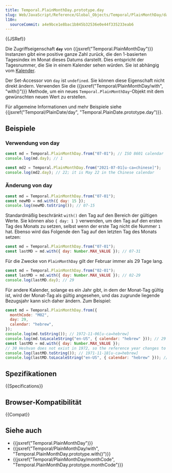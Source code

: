 ```yaml
---
title: Temporal.PlainMonthDay.prototype.day
slug: Web/JavaScript/Reference/Global_Objects/Temporal/PlainMonthDay/day
l10n:
  sourceCommit: a4e9bce1e8bac1b845b32536e0e44f335233eab6
---
```


{{JSRef}}

Die Zugriffseigenschaft **`day`** von {{jsxref("Temporal.PlainMonthDay")}} Instanzen gibt eine positive ganze Zahl zurück, die den 1-basierten Tagesindex im Monat dieses Datums darstellt. Dies entspricht der Tagesnummer, die Sie in einem Kalender sehen würden. Sie ist abhängig vom [Kalender](/de/docs/Web/JavaScript/Reference/Global_Objects/Temporal#calendars).

Der Set-Accessor von `day` ist `undefined`. Sie können diese Eigenschaft nicht direkt ändern. Verwenden Sie die {{jsxref("Temporal/PlainMonthDay/with", "with()")}} Methode, um ein neues `Temporal.PlainMonthDay`-Objekt mit dem gewünschten neuen Wert zu erstellen.

Für allgemeine Informationen und mehr Beispiele siehe {{jsxref("Temporal/PlainDate/day", "Temporal.PlainDate.prototype.day")}}.

## Beispiele

### Verwendung von day

```js
const md = Temporal.PlainMonthDay.from("07-01"); // ISO 8601 calendar
console.log(md.day); // 1

const md2 = Temporal.PlainMonthDay.from("2021-07-01[u-ca=chinese]");
console.log(md2.day); // 22; it is May 22 in the Chinese calendar
```

### Änderung von day

```js
const md = Temporal.PlainMonthDay.from("07-01");
const newMD = md.with({ day: 15 });
console.log(newMD.toString()); // 07-15
```

Standardmäßig beschränkt `with()` den Tag auf den Bereich der gültigen Werte. Sie können also `{ day: 1 }` verwenden, um den Tag auf den ersten Tag des Monats zu setzen, selbst wenn der erste Tag nicht die Nummer `1` hat. Ebenso wird das Folgende den Tag auf den letzten Tag des Monats setzen:

```js
const md = Temporal.PlainMonthDay.from("07-01");
const lastMD = md.with({ day: Number.MAX_VALUE }); // 07-31
```

Für die Zwecke von `PlainMonthDay` gilt der Februar immer als 29 Tage lang.

```js
const md = Temporal.PlainMonthDay.from("02-01");
const lastMD = md.with({ day: Number.MAX_VALUE }); // 02-29
console.log(lastMD.day); // 29
```

Für andere Kalender, solange es ein Jahr gibt, in dem der Monat-Tag gültig ist, wird der Monat-Tag als gültig angesehen, und das zugrunde liegende Bezugsjahr kann sich daher ändern. Zum Beispiel:

```js
const md = Temporal.PlainMonthDay.from({
  monthCode: "M02",
  day: 29,
  calendar: "hebrew",
});
console.log(md.toString()); // 1972-11-06[u-ca=hebrew]
console.log(md.toLocaleString("en-US", { calendar: "hebrew" })); // 29 Heshvan
const lastMD = md.with({ day: Number.MAX_VALUE });
// 30 Heshvan does not exist in 1972, so the reference year changes to 1971
console.log(lastMD.toString()); // 1971-11-18[u-ca=hebrew]
console.log(lastMD.toLocaleString("en-US", { calendar: "hebrew" })); // 30 Heshvan
```

## Spezifikationen

{{Specifications}}

## Browser-Kompatibilität

{{Compat}}

## Siehe auch

- {{jsxref("Temporal.PlainMonthDay")}}
- {{jsxref("Temporal/PlainMonthDay/with", "Temporal.PlainMonthDay.prototype.with()")}}
- {{jsxref("Temporal/PlainMonthDay/monthCode", "Temporal.PlainMonthDay.prototype.monthCode")}}
